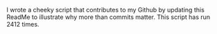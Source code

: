 I wrote a cheeky script that contributes to my Github by updating this ReadMe to illustrate why more than commits matter. This script has run 2412 times.